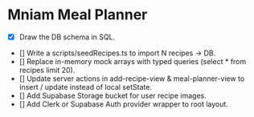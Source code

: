 # Mniam Meal Planner

- [x] Draw the DB schema in SQL.
- [] Write a scripts/seedRecipes.ts to import N recipes → DB.
- [] Replace in-memory mock arrays with typed queries (select \* from recipes limit 20).
- [] Update server actions in add-recipe-view & meal-planner-view to insert / update instead of local setState.
- [] Add Supabase Storage bucket for user recipe images.
- [] Add Clerk or Supabase Auth provider wrapper to root layout.
